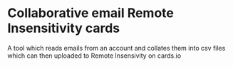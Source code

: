 # Collaborative email Remote Insensitivity cards
A tool which reads emails from an account and collates them into csv files which can then uploaded to Remote Insensivity on cards.io
